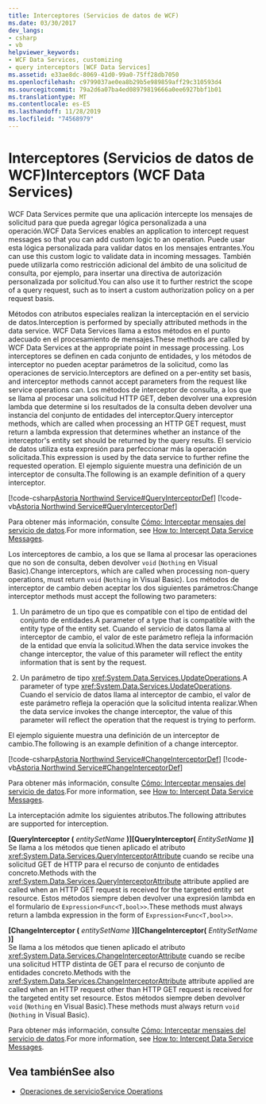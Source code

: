 ```yaml
---
title: Interceptores (Servicios de datos de WCF)
ms.date: 03/30/2017
dev_langs:
- csharp
- vb
helpviewer_keywords:
- WCF Data Services, customizing
- query interceptors [WCF Data Services]
ms.assetid: e33ae8dc-8069-41d0-99a0-75ff28db7050
ms.openlocfilehash: c9799037ae0ea8b29b5e989859aff29c310593d4
ms.sourcegitcommit: 79a2d6a07ba4ed08979819666a0ee6927bbf1b01
ms.translationtype: MT
ms.contentlocale: es-ES
ms.lasthandoff: 11/28/2019
ms.locfileid: "74568979"
---
```

# <a name="interceptors-wcf-data-services"></a><span data-ttu-id="835e6-102">Interceptores (Servicios de datos de WCF)</span><span class="sxs-lookup"><span data-stu-id="835e6-102">Interceptors (WCF Data Services)</span></span>
<span data-ttu-id="835e6-103">WCF Data Services permite que una aplicación intercepte los mensajes de solicitud para que pueda agregar lógica personalizada a una operación.</span><span class="sxs-lookup"><span data-stu-id="835e6-103">WCF Data Services enables an application to intercept request messages so that you can add custom logic to an operation.</span></span> <span data-ttu-id="835e6-104">Puede usar esta lógica personalizada para validar datos en los mensajes entrantes.</span><span class="sxs-lookup"><span data-stu-id="835e6-104">You can use this custom logic to validate data in incoming messages.</span></span> <span data-ttu-id="835e6-105">También puede utilizarla como restricción adicional del ámbito de una solicitud de consulta, por ejemplo, para insertar una directiva de autorización personalizada por solicitud.</span><span class="sxs-lookup"><span data-stu-id="835e6-105">You can also use it to further restrict the scope of a query request, such as to insert a custom authorization policy on a per request basis.</span></span>  
  
 <span data-ttu-id="835e6-106">Métodos con atributos especiales realizan la interceptación en el servicio de datos.</span><span class="sxs-lookup"><span data-stu-id="835e6-106">Interception is performed by specially attributed methods in the data service.</span></span> <span data-ttu-id="835e6-107">WCF Data Services llama a estos métodos en el punto adecuado en el procesamiento de mensajes.</span><span class="sxs-lookup"><span data-stu-id="835e6-107">These methods are called by WCF Data Services at the appropriate point in message processing.</span></span> <span data-ttu-id="835e6-108">Los interceptores se definen en cada conjunto de entidades, y los métodos de interceptor no pueden aceptar parámetros de la solicitud, como las operaciones de servicio.</span><span class="sxs-lookup"><span data-stu-id="835e6-108">Interceptors are defined on a per-entity set basis, and interceptor methods cannot accept parameters from the request like service operations can.</span></span> <span data-ttu-id="835e6-109">Los métodos de interceptor de consulta, a los que se llama al procesar una solicitud HTTP GET, deben devolver una expresión lambda que determine si los resultados de la consulta deben devolver una instancia del conjunto de entidades del interceptor.</span><span class="sxs-lookup"><span data-stu-id="835e6-109">Query interceptor methods, which are called when processing an HTTP GET request, must return a lambda expression that determines whether an instance of the interceptor's entity set should be returned by the query results.</span></span> <span data-ttu-id="835e6-110">El servicio de datos utiliza esta expresión para perfeccionar más la operación solicitada.</span><span class="sxs-lookup"><span data-stu-id="835e6-110">This expression is used by the data service to further refine the requested operation.</span></span> <span data-ttu-id="835e6-111">El ejemplo siguiente muestra una definición de un interceptor de consulta.</span><span class="sxs-lookup"><span data-stu-id="835e6-111">The following is an example definition of a query interceptor.</span></span>  
  
 [!code-csharp[Astoria Northwind Service#QueryInterceptorDef](../../../../samples/snippets/csharp/VS_Snippets_Misc/astoria_northwind_service/cs/northwind2.svc.cs#queryinterceptordef)]
 [!code-vb[Astoria Northwind Service#QueryInterceptorDef](../../../../samples/snippets/visualbasic/VS_Snippets_Misc/astoria_northwind_service/vb/northwind2.svc.vb#queryinterceptordef)]  
  
 <span data-ttu-id="835e6-112">Para obtener más información, consulte [Cómo: Interceptar mensajes del servicio de datos](how-to-intercept-data-service-messages-wcf-data-services.md).</span><span class="sxs-lookup"><span data-stu-id="835e6-112">For more information, see [How to: Intercept Data Service Messages](how-to-intercept-data-service-messages-wcf-data-services.md).</span></span>  
  
 <span data-ttu-id="835e6-113">Los interceptores de cambio, a los que se llama al procesar las operaciones que no son de consulta, deben devolver `void` (`Nothing` en Visual Basic).</span><span class="sxs-lookup"><span data-stu-id="835e6-113">Change interceptors, which are called when processing non-query operations, must return `void` (`Nothing` in Visual Basic).</span></span> <span data-ttu-id="835e6-114">Los métodos de interceptor de cambio deben aceptar los dos siguientes parámetros:</span><span class="sxs-lookup"><span data-stu-id="835e6-114">Change interceptor methods must accept the following two parameters:</span></span>  
  
1. <span data-ttu-id="835e6-115">Un parámetro de un tipo que es compatible con el tipo de entidad del conjunto de entidades.</span><span class="sxs-lookup"><span data-stu-id="835e6-115">A parameter of a type that is compatible with the entity type of the entity set.</span></span> <span data-ttu-id="835e6-116">Cuando el servicio de datos llama al interceptor de cambio, el valor de este parámetro refleja la información de la entidad que envía la solicitud.</span><span class="sxs-lookup"><span data-stu-id="835e6-116">When the data service invokes the change interceptor, the value of this parameter will reflect the entity information that is sent by the request.</span></span>  
  
2. <span data-ttu-id="835e6-117">Un parámetro de tipo <xref:System.Data.Services.UpdateOperations>.</span><span class="sxs-lookup"><span data-stu-id="835e6-117">A parameter of type <xref:System.Data.Services.UpdateOperations>.</span></span> <span data-ttu-id="835e6-118">Cuando el servicio de datos llama al interceptor de cambio, el valor de este parámetro refleja la operación que la solicitud intenta realizar.</span><span class="sxs-lookup"><span data-stu-id="835e6-118">When the data service invokes the change interceptor, the value of this parameter will reflect the operation that the request is trying to perform.</span></span>  
  
 <span data-ttu-id="835e6-119">El ejemplo siguiente muestra una definición de un interceptor de cambio.</span><span class="sxs-lookup"><span data-stu-id="835e6-119">The following is an example definition of a change interceptor.</span></span>  
  
 [!code-csharp[Astoria Northwind Service#ChangeInterceptorDef](../../../../samples/snippets/csharp/VS_Snippets_Misc/astoria_northwind_service/cs/northwind2.svc.cs#changeinterceptordef)]
 [!code-vb[Astoria Northwind Service#ChangeInterceptorDef](../../../../samples/snippets/visualbasic/VS_Snippets_Misc/astoria_northwind_service/vb/northwind2.svc.vb#changeinterceptordef)]  
  
 <span data-ttu-id="835e6-120">Para obtener más información, consulte [Cómo: Interceptar mensajes del servicio de datos](how-to-intercept-data-service-messages-wcf-data-services.md).</span><span class="sxs-lookup"><span data-stu-id="835e6-120">For more information, see [How to: Intercept Data Service Messages](how-to-intercept-data-service-messages-wcf-data-services.md).</span></span>  
  
 <span data-ttu-id="835e6-121">La interceptación admite los siguientes atributos.</span><span class="sxs-lookup"><span data-stu-id="835e6-121">The following attributes are supported for interception.</span></span>  
  
 <span data-ttu-id="835e6-122">**[QueryInterceptor (** *entitySetName* **)]**</span><span class="sxs-lookup"><span data-stu-id="835e6-122">**[QueryInterceptor(** *EntitySetName* **)]**</span></span>  
 <span data-ttu-id="835e6-123">Se llama a los métodos que tienen aplicado el atributo <xref:System.Data.Services.QueryInterceptorAttribute> cuando se recibe una solicitud GET de HTTP para el recurso de conjunto de entidades concreto.</span><span class="sxs-lookup"><span data-stu-id="835e6-123">Methods with the <xref:System.Data.Services.QueryInterceptorAttribute> attribute applied are called when an HTTP GET request is received for the targeted entity set resource.</span></span> <span data-ttu-id="835e6-124">Estos métodos siempre deben devolver una expresión lambda en el formulario de `Expression<Func<T,bool>>`.</span><span class="sxs-lookup"><span data-stu-id="835e6-124">These methods must always return a lambda expression in the form of `Expression<Func<T,bool>>`.</span></span>  
  
 <span data-ttu-id="835e6-125">**[ChangeInterceptor (** *entitySetName* **)]**</span><span class="sxs-lookup"><span data-stu-id="835e6-125">**[ChangeInterceptor(** *EntitySetName* **)]**</span></span>  
 <span data-ttu-id="835e6-126">Se llama a los métodos que tienen aplicado el atributo <xref:System.Data.Services.ChangeInterceptorAttribute> cuando se recibe una solicitud HTTP distinta de GET para el recurso de conjunto de entidades concreto.</span><span class="sxs-lookup"><span data-stu-id="835e6-126">Methods with the <xref:System.Data.Services.ChangeInterceptorAttribute> attribute applied are called when an HTTP request other than HTTP GET request is received for the targeted entity set resource.</span></span> <span data-ttu-id="835e6-127">Estos métodos siempre deben devolver `void` (`Nothing` en Visual Basic).</span><span class="sxs-lookup"><span data-stu-id="835e6-127">These methods must always return `void` (`Nothing` in Visual Basic).</span></span>  
  
 <span data-ttu-id="835e6-128">Para obtener más información, consulte [Cómo: Interceptar mensajes del servicio de datos](how-to-intercept-data-service-messages-wcf-data-services.md).</span><span class="sxs-lookup"><span data-stu-id="835e6-128">For more information, see [How to: Intercept Data Service Messages](how-to-intercept-data-service-messages-wcf-data-services.md).</span></span>  
  
## <a name="see-also"></a><span data-ttu-id="835e6-129">Vea también</span><span class="sxs-lookup"><span data-stu-id="835e6-129">See also</span></span>

- [<span data-ttu-id="835e6-130">Operaciones de servicio</span><span class="sxs-lookup"><span data-stu-id="835e6-130">Service Operations</span></span>](service-operations-wcf-data-services.md)
